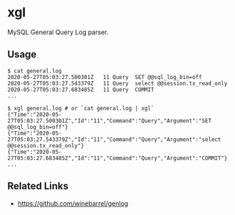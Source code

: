 # xgl

MySQL General Query Log parser.

## Usage

```
$ cat general.log
2020-05-27T05:03:27.500301Z   11 Query	SET @@sql_log_bin=off
2020-05-27T05:03:27.543379Z   11 Query	select @@session.tx_read_only
2020-05-27T05:03:27.683485Z   11 Query	COMMIT
...

$ xgl general.log # or `cat general.log | xgl`
{"Time":"2020-05-27T05:03:27.500301Z","Id":"11","Command":"Query","Argument":"SET @@sql_log_bin=off"}
{"Time":"2020-05-27T05:03:27.543379Z","Id":"11","Command":"Query","Argument":"select @@session.tx_read_only"}
{"Time":"2020-05-27T05:03:27.683485Z","Id":"11","Command":"Query","Argument":"COMMIT"}
...
```

## Related Links

* https://github.com/winebarrel/genlog
